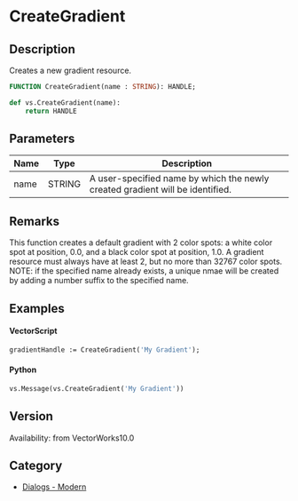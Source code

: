 # CreateGradient

## Description
Creates a new gradient resource.

```pascal
FUNCTION CreateGradient(name : STRING): HANDLE;
```

```python
def vs.CreateGradient(name):
    return HANDLE
```

## Parameters
|Name|Type|Description|
|---|---|---|
|name|STRING|A user-specified name by which the newly created gradient will be identified.|

## Remarks
This function creates a default gradient with 2 color spots: a white color spot at position, 0.0, and a black color spot at position, 1.0.
A gradient resource must always have at least 2, but no more than 32767 color spots.
NOTE: if the specified name already exists, a unique nmae will be created by adding a number suffix to the specified name.

## Examples
#### VectorScript ####
```pascal
gradientHandle := CreateGradient('My Gradient');
```
#### Python ####
```python
vs.Message(vs.CreateGradient('My Gradient'))
```

## Version
Availability: from VectorWorks10.0

## Category
* [Dialogs - Modern](../Categories/Dialogs%20-%20Modern.md)
